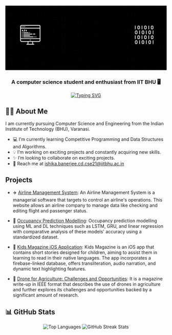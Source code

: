 ![Header GIF](header.gif)
<h3 align="center">A computer science student and enthusiast from IIT BHU 🖥️</h2>

<p align="center">
 <a href="https://git.io/typing-svg"><img src="https://readme-typing-svg.herokuapp.com?font=Fira+Code&pause=1000&color=0FB807&center=true&width=435&lines=Welcome+to+my+profile!;Good+to+see+you+here!" alt="Typing SVG" /></a>
</p>

## 👩‍💼 About Me
I am currently pursuing Computer Science and Engineering from the Indian Institute of Technology (BHU), Varanasi.

- 💻 I’m currently learning Competitive Programming and Data Structures and Algorithms.
- 💡 I’m working on exciting projects and constantly acquiring new skills.
- ✨ I’m looking to collaborate on exciting projects.
- 📧 Reach me at ishika.banerjee.cd.cse21@iitbhu.ac.in

## Projects

- ✈️ [Airline Management System](https://github.com/ishika-tia/Airlines): An Airline Management System is a managerial software that targets to control an airline's operations. This website allows an airline company to manage data like checking and editing flight and passenger status.

- 🏢 [Occupancy Prediction Modelling](https://github.com/ishika-tia/Occupancy-prediction-Modelling): Occupancy prediction modelling using ML and DL techniques such as LSTM, GRU, and linear regression with comparative analysis of these models' accuracy using a standardized dataset.

- 📔 [Kids Magazine iOS Application](https://github.com/cse-iitbhu/iOS-Kids-Magazine): Kids Magazine is an iOS app that contains short stories designed for children, aiming to assist them in learning to read in their native languages. The app incorporates a firebase-linked database, offers transliteration, audio narration, and dynamic text highlighting features.

- 🌾 [Drone for Agriculture: Challenges and Opportunities](https://github.com/ishika-tia/Drone-Writeup): It is a magazine write-up in IEEE format that describes the use of drones in agriculture and further explores its challenges and opportunities backed by a significant amount of research.

## 📊 GitHub Stats
<p align="center">
  <img src="https://github-readme-stats.vercel.app/api/top-langs?username=ishika-tia&show_icons=true&locale=en&layout=compact&theme=tokyonight" alt="Top Languages">
  <img src="https://github-readme-streak-stats.herokuapp.com/?user=ishika-tia&theme=tokyonight" alt="GitHub Streak Stats">
</p>
